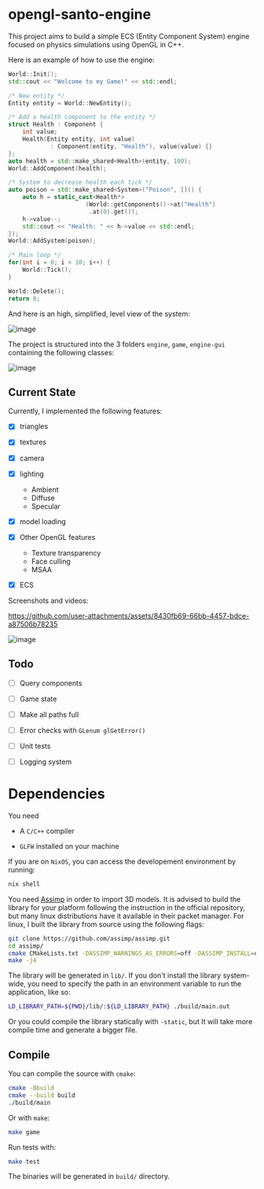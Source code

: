# opengl-santo-engine
This project aims to build a simple ECS (Entity Component System) engine focused on physics simulations using OpenGL in C++.

Here is an example of how to use the engine:
```c++
World::Init();
std::cout << "Welcome to my Game!" << std::endl;

/* New entity */
Entity entity = World::NewEntity();

/* Add a health component to the entity */
struct Health : Component {
    int value;
    Health(Entity entity, int value)
            : Component(entity, "Health"), value(value) {}
};
auto health = std::make_shared<Health>(entity, 100);
World::AddComponent(health);

/* System to decrease health each tick */
auto poison = std::make_shared<System>("Poison", []() {
    auto h = static_cast<Health*>
                      (World::getComponents()->at("Health")
                       .at(0).get());
    h->value--;
    std::cout << "Health: " << h->value << std::endl;
});
World::AddSystem(poison);

/* Main loop */
for(int i = 0; i < 10; i++) {
    World::Tick();
}

World::Delete();
return 0;
```

And here is an high, simplified, level view of the system:

![image](https://github.com/user-attachments/assets/d76b238d-56f1-4b57-8140-400af6ed1d23)


The project is structured into the 3 folders `engine`, `game`, `engine-gui` containing the
following classes:

![image](https://github.com/user-attachments/assets/f825bdc2-9345-49ef-a87d-90939ba47e07)

## Current State

Currently, I implemented the following features:
- [x] triangles

- [x] textures

- [x] camera

- [x] lighting
  - Ambient
  - Diffuse
  - Specular   

- [x] model loading

- [x] Other OpenGL features
  - Texture transparency
  - Face culling
  - MSAA

- [x] ECS

Screenshots and videos:

https://github.com/user-attachments/assets/8430fb69-66bb-4457-bdce-a87506b78235

![image](https://github.com/user-attachments/assets/955611fb-3eeb-45a2-adc0-2a0b55680de1)

## Todo

- [ ] Query components

- [ ] Game state

- [ ] Make all paths full

- [ ] Error checks with `GLenum glGetError()`

- [ ] Unit tests

- [ ] Logging system


# Dependencies

You need

- A `C/C++` compiler

- `GLFW` installed on your machine

If you are on `NixOS`, you can access the developement environment
by running:
```bash
nix shell
```

You need [Assimp](https://github.com/assimp/assimp) in order to import 3D models. It is
advised to build the library for your platform following the instruction in the official
repository, but many linux distributions have it available in their packet manager. 
For linux, I built the library from source using the following flags:
```bash
git clone https://github.com/assimp/assimp.git
cd assimp/
cmake CMakeLists.txt -DASSIMP_WARNINGS_AS_ERRORS=off -DASSIMP_INSTALL=off
make -j4
```
The library will be generated in `lib/`. If you don't install the library system-wide,
you need to specify the path in an environment variable to run the application, like so:
```bash
LD_LIBRARY_PATH=${PWD}/lib/:${LD_LIBRARY_PATH} ./build/main.out
```
Or you could compile the library statically with `-static`, but It will take more compile
time and generate a bigger file.

## Compile

You can compile the source with `cmake`:
```bash
cmake -Bbuild
cmake --build build
./build/main
```

Or with `make`:
```bash
make game
```

Run tests with:
```bash
make test
```

The binaries will be generated in `build/` directory.
